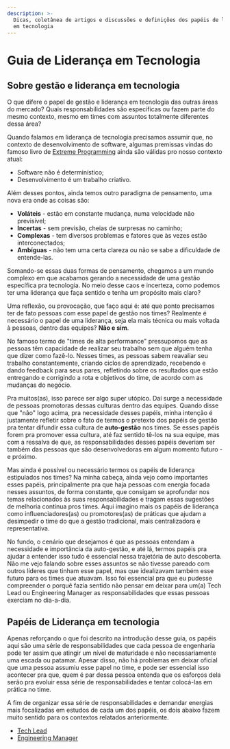 ```yaml
---
description: >-
  Dicas, coletânea de artigos e discussões e definições dos papéis de liderança
  em tecnologia
---
```


# Guia de Liderança em Tecnologia

## Sobre gestão e liderança em tecnologia

O que difere o papel de gestão e liderança em tecnologia das outras áreas do mercado? Quais responsabilidades são específicas ou fazem parte do mesmo contexto, mesmo em times com assuntos totalmente diferentes dessa área? 

Quando falamos em liderança de tecnologia precisamos assumir que, no contexto de desenvolvimento de software, algumas premissas vindas do famoso livro de [Extreme Programming](http://www.extremeprogramming.org/) ainda são válidas pro nosso contexto atual:

* Software não é determinístico;
* Desenvolvimento é um trabalho criativo.

Além desses pontos, ainda temos outro paradigma de pensamento, uma nova era onde as coisas são:

* **Voláteis** - estão em constante mudança, numa velocidade não previsível;
* **Incertas** - sem previsão, cheias de surpresas no caminho;
* **Complexas** - tem diversos problemas e fatores que às vezes estão interconectados;
* **Ambíguas** - não tem uma certa clareza ou não se sabe a dificuldade de entende-las.

Somando-se essas duas formas de pensamento, chegamos a um mundo complexo em que acabamos gerando a necessidade de uma gestão específica pra tecnologia. No meio desse caos e incerteza, como podemos ter uma liderança que faça sentido e tenha um propósito mais claro?

Uma reflexão, ou provocação, que faço aqui é: até que ponto precisamos ter de fato pessoas com esse papel de gestão nos times? Realmente é necessário o papel de uma liderança, seja ela mais técnica ou mais voltada à pessoas, dentro das equipes? **Não e sim**. 

No famoso termo de "times de alta performance" pressupomos que as pessoas têm capacidade de realizar seu trabalho sem que alguém tenha que dizer como fazê-lo. Nesses times, as pessoas sabem reavaliar seu trabalho constantemente, criando ciclos de aprendizado, recebendo e dando feedback para seus pares, refletindo sobre os resultados que estão entregando e corrigindo a rota e objetivos do time, de acordo com as mudanças do negócio.

Pra muitos\(as\), isso parece ser algo super utópico. Daí surge a necessidade de pessoas promotoras dessas culturas dentro das equipes. Quando disse que "não" logo acima, pra necessidade desses papéis, minha intenção é justamente refletir sobre o fato de termos o pretexto dos papéis de gestão pra tentar difundir essa cultura de **auto-gestão** nos times. Se esses papéis forem pra promover essa cultura, até faz sentido tê-los na sua equipe, mas com a ressalva de que, as responsabilidades desses papéis deveriam ser também das pessoas que são desenvolvedoras em algum momento futuro - e próximo. 

Mas ainda é possível ou necessário  termos os papéis de liderança estipulados nos times? Na minha cabeça, ainda vejo como importantes esses papéis, principalmente pra que haja pessoas com energia focada nesses assuntos, de forma constante, que consigam se aprofundar nos temas relacionados às suas responsabilidades e tragam essas sugestões de melhoria contínua pros times. Aqui imagino mais os papéis de liderança como influenciadores\(as\) ou promotores\(as\) de práticas que ajudam a desimpedir o time do que a gestão tradicional, mais centralizadora e representativa.

No fundo, o cenário que desejamos é que as pessoas entendam a necessidade e importância da auto-gestão, e até lá, termos papéis pra ajudar a entender isso tudo é essencial nessa trajetória de auto descoberta. Não me vejo falando sobre esses assuntos se não tivesse pareado com outros líderes que tinham esse papel, mas que idealizavam também esse futuro para os times que atuavam. Isso foi essencial pra que eu pudesse compreender o porquê fazia sentido não pensar em deixar para um\(a\) Tech Lead ou Engineering Manager as responsabilidades que essas pessoas exerciam no dia-a-dia.

## Papéis de Liderança em tecnologia

Apenas reforçando o que foi descrito na introdução desse guia, os papéis aqui são uma série de responsabilidades que cada pessoa de engenharia pode ter assim que atingir um nível de maturidade e não necessariamente uma escada ou patamar. Apesar disso, não há problemas em deixar oficial que uma pessoa assumiu esse papel no time, e pode ser essencial isso acontecer pra que, quem é par dessa pessoa entenda que os esforços dela serão pra evoluir essa série de responsabilidades e tentar colocá-las em prática no time.

A fim de organizar essa série de responsabilidades e demandar energias mais focalizadas em estudos de cada um dos papéis, os dois abaixo fazem muito sentido para os contextos relatados anteriormente.

* [Tech Lead](tech-lead/)
* [Engineering Manager](engineering-manager/)

